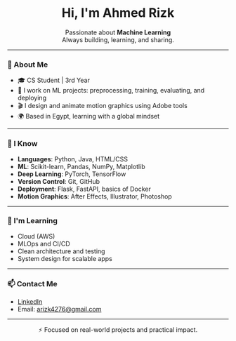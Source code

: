 
<h1 align="center">Hi, I'm Ahmed Rizk</h1>

<p align="center">
  Passionate about <strong>Machine Learning</strong><br>
  Always building, learning, and sharing.
</p>

---

### 🚀 About Me
- 🎓 CS Student | 3rd Year  
- 🤖 I work on ML projects: preprocessing, training, evaluating, and deploying  
- 🎬 I design and animate motion graphics using Adobe tools  
- 🌍 Based in Egypt, learning with a global mindset  

---

### 🧠 I Know
- **Languages**: Python, Java, HTML/CSS  
- **ML**: Scikit-learn, Pandas, NumPy, Matplotlib  
- **Deep Learning**: PyTorch, TensorFlow  
- **Version Control**: Git, GitHub  
- **Deployment**: Flask, FastAPI, basics of Docker  
- **Motion Graphics**: After Effects, Illustrator, Photoshop  

---

### 🔧 I'm Learning
- Cloud (AWS)  
- MLOps and CI/CD  
- Clean architecture and testing  
- System design for scalable apps  

---

### 📫 Contact Me
- [LinkedIn](https://www.linkedin.com/in/ahmedrizk)  
- Email: arizk4276@gmail.com

---

<p align="center">
  ⚡ Focused on real-world projects and practical impact.
</p>
